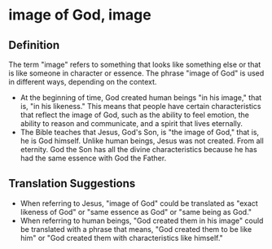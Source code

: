 # image of God, image

## Definition

The term "image" refers to something that looks like something else or that is like someone in character or essence. The phrase "image of God" is used in different ways, depending on the context.

* At the beginning of time, God created human beings "in his image," that is, "in his likeness." This means that people have certain characteristics that reflect the image of God, such as the ability to feel emotion, the ability to reason and communicate, and a spirit that lives eternally.
* The Bible teaches that Jesus, God's Son, is "the image of God," that is, he is God himself. Unlike human beings, Jesus was not created. From all eternity. God the Son has all the divine characteristics because he has had the same essence with God the Father.


## Translation Suggestions



* When referring to Jesus, "image of God" could be translated as "exact likeness of God" or "same essence as God" or "same being as God."
* When referring to human beings, "God created them in his image" could be translated with a phrase that means, "God created them to be like him" or "God created them with characteristics like himself."